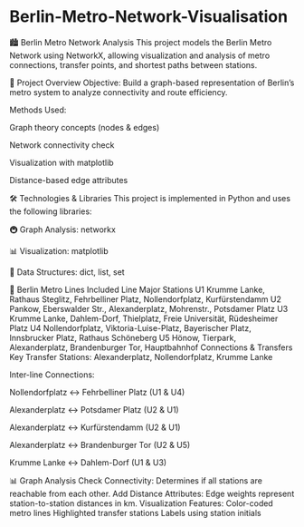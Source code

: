 # Berlin-Metro-Network-Visualisation
🏙️ Berlin Metro Network Analysis
This project models the Berlin Metro Network using NetworkX, allowing visualization and analysis of metro connections, transfer points, and shortest paths between stations.

📌 Project Overview
Objective: Build a graph-based representation of Berlin’s metro system to analyze connectivity and route efficiency.

Methods Used:

Graph theory concepts (nodes & edges)

Network connectivity check

Visualization with matplotlib

Distance-based edge attributes

🛠️ Technologies & Libraries
This project is implemented in Python and uses the following libraries:

🚇 Graph Analysis: networkx

📊 Visualization: matplotlib

📌 Data Structures: dict, list, set

📂 Berlin Metro Lines Included
Line	Major Stations
U1	Krumme Lanke, Rathaus Steglitz, Fehrbelliner Platz, Nollendorfplatz, Kurfürstendamm
U2	Pankow, Eberswalder Str., Alexanderplatz, Mohrenstr., Potsdamer Platz
U3	Krumme Lanke, Dahlem-Dorf, Thielplatz, Freie Universität, Rüdesheimer Platz
U4	Nollendorfplatz, Viktoria-Luise-Platz, Bayerischer Platz, Innsbrucker Platz, Rathaus Schöneberg
U5	Hönow, Tierpark, Alexanderplatz, Brandenburger Tor, Hauptbahnhof
Connections & Transfers
Key Transfer Stations: Alexanderplatz, Nollendorfplatz, Krumme Lanke

Inter-line Connections:

Nollendorfplatz ↔ Fehrbelliner Platz (U1 & U4)

Alexanderplatz ↔ Potsdamer Platz (U2 & U1)

Alexanderplatz ↔ Kurfürstendamm (U2 & U1)

Alexanderplatz ↔ Brandenburger Tor (U2 & U5)

Krumme Lanke ↔ Dahlem-Dorf (U1 & U3)

📊 Graph Analysis
Check Connectivity: Determines if all stations are reachable from each other.
Add Distance Attributes: Edge weights represent station-to-station distances in km.
Visualization Features:
Color-coded metro lines
Highlighted transfer stations
Labels using station initials
